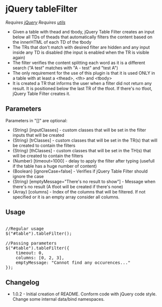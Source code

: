 jQuery tableFilter
==================
*Requires [jQuery](http://jquery.com/)*
*Requires [utils](https://github.com/FagnerMartinsBrack/jQuery-Table-Filter/blob/master/src/utils.js)*

* Given a table with thead and tbody, jQuery Table Filter creates an input below all TDs of theads that automatically filters the content based on the innerHTML of each TD of the tbody  
* The TRs that don't match with desired filter are hidden and any input inside any TD is disabled (the input is enabled when the TR is visible again)  
* The filter verifies the content splitting each word as it is a different search ("A test" matches with "A - test" and "test A")  
* The only requirement for the use of this plugin is that it is used ONLY in a table with at least a &lt;thead&gt;, &lt;th&gt; and &lt;tbody&gt;  
* It is created a TR that informs the user when a filter did not return any result. It is positioned below the last TR of the tfoot. If there's no tfoot, jQuery Table Filter creates it.  

Parameters
----------
Parameters in "[]" are optional:
* {String} [inputClasses] - custom classes that will be set in the filter inputs that will be created
* {String} [trClasses] - custom classes that will be set in the TR(s) that will be created to contain the filters
* {String} [thClasses] - custom classes that will be set in the TH(s) that will be created to contain the filters
* {Number} [timeout=1000] - delay to apply the filter after typing (usefull if the table has a huge number of content)
* {Boolean} [ignoreCase=false] - Verifies if jQuery Table Filter should ignore the case
* {String} [emptyMessage="There's no result to show"] - Message when there's no result (A tfoot will be created if there's none)
* {Array} [columns] - Index of the columns that will be filtered. If not specified or it is an empty array consider all columns.

Usage
-----
<pre>

//Regular usage
$("#table").tableFilter();

//Passing parameters
$("#table").tableFilter({
    timeout: 0,
    columns: [0, 2, 3],
    emptyMessage: "Cannot find any occurences..."
});
</pre>

Changelog
--------
* 1.0.2 - Initial creation of README. Conform code with jQuery code style. Change some internal data/bind namespaces.
